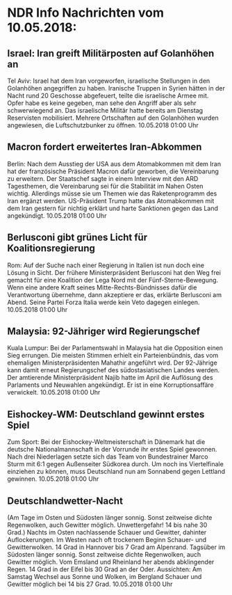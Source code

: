 # NDR Info Nachrichten vom 10.05.2018:


## Israel: Iran greift Militärposten auf Golanhöhen an
Tel Aviv: Israel hat dem Iran vorgeworfen, israelische Stellungen in den Golanhöhen angegriffen zu haben. Iranische Truppen in Syrien hätten in der Nacht rund 20 Geschosse abgefeuert, teilte die israelische Armee mit. Opfer habe es keine gegeben, man sehe den Angriff aber als sehr schwerwiegend an. Das israelische Militär hatte bereits am Dienstag Reservisten mobilisiert. Mehrere Ortschaften auf den Golanhöhen wurden angewiesen, die Luftschutzbunker zu öffnen. 10.05.2018 01:00 Uhr 

## Macron fordert erweitertes Iran-Abkommen
Berlin: Nach dem Ausstieg der USA aus dem Atomabkommen mit dem Iran hat der französische Präsident Macron dafür geworben, die Vereinbarung zu erweitern. Der Staatschef sagte in einem Interview mit den ARD Tagesthemen, die Vereinbarung sei für die Stabilität im Nahen Osten wichtig. Allerdings müsse sie um Themen wie das Raketenprogramm des Iran ergänzt werden. US-Präsident Trump hatte das Atomabkommen mit dem Iran gestern für nichtig erklärt und harte Sanktionen gegen das Land angekündigt. 10.05.2018 01:00 Uhr 

## Berlusconi gibt grünes Licht für Koalitionsregierung
Rom: Auf der Suche nach einer Regierung in Italien ist nun doch eine Lösung in Sicht. Der frühere Ministerpräsident Berlusconi hat den Weg frei gemacht für eine Koalition der Lega Nord mit der Fünf-Sterne-Bewegung. Wenn eine andere Kraft seines Mitte-Rechts-Bündnisses dafür die Verantwortung übernehme, dann akzeptiere er das, erklärte Berlusconi am Abend. Seine Partei Forza Italia werde kein Veto dagegen einlegen. 10.05.2018 01:00 Uhr 

## Malaysia: 92-Jähriger wird Regierungschef
Kuala Lumpur: Bei der Parlamentswahl in Malaysia hat die Opposition einen Sieg errungen. Die meisten Stimmen erhielt ein Parteienbündnis, das vom ehemaligen Ministerpräsidenten Mahathir angeführt wird. Der 92-Jährige kann damit erneut Regierungschef des südostasiatischen Landes werden. Der amtierende Ministerpräsident Najib hatte im April die Auflösung des Parlaments und Neuwahlen angekündigt. Er ist in eine Korruptionsaffäre verwickelt. 10.05.2018 01:00 Uhr 

## Eishockey-WM: Deutschland gewinnt erstes Spiel
Zum Sport: Bei der Eishockey-Weltmeisterschaft in Dänemark hat die deutsche Nationalmannschaft in der Vorrunde ihr erstes Spiel gewonnen. Nach drei Niederlagen setzte sich das Team von Bundestrainer Marco Sturm mit 6:1 gegen Außenseiter Südkorea durch. Um noch ins Viertelfinale einziehen zu können, muss Deutschland nun am Sonnabend gegen Lettland gewinnen. 10.05.2018 01:00 Uhr 

## Deutschlandwetter-Nacht
(Am Tage im Osten und Südosten länger sonnig. Sonst zeitweise dichte Regenwolken, auch Gewitter möglich. Unwettergefahr! 14 bis nahe 30 Grad.) Nachts im Osten nachlassende Schauer und Gewitter, dahinter Auflockerungen. Im Westen nach oft trockenem Beginn Schauer- und Gewitterwolken. 14 Grad in Hannover bis 7 Grad am Alpenrand. Tagsüber im Südosten länger sonnig. Sonst zeitweise dichte Regenwolken, auch Gewitter möglich. Vom Emsland und Rheinland her abends abklingender Regen. 14 Grad in der Eifel bis 30 Grad an der Oder. Aussichten: Am Samstag Wechsel aus Sonne und Wolken, im Bergland Schauer und Gewitter möglich bei 14 bis 27 Grad. 10.05.2018 01:00 Uhr 
